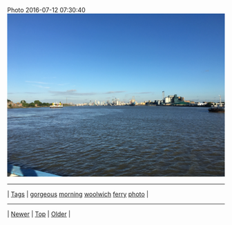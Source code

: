 <!--
title: Photo 2016-07-12 07
date: 2020-06-28T15:02:25.092Z
tags: gorgeous, morning, woolwich, ferry, photo
-->












Photo 2016-07-12 07:30:40
![](147279913707-0.jpg)

<!--BOTTOM-POST-NAVIGATION-->
---

| [Tags](tags.md) | [gorgeous](tag-gorgeous.md) [morning](tag-morning.md) [woolwich](tag-woolwich.md) [ferry](tag-ferry.md) [photo](tag-photo.md) |

---

| [Newer](144866489077.md) | [Top](index.md) | [Older](147414034987.md) |